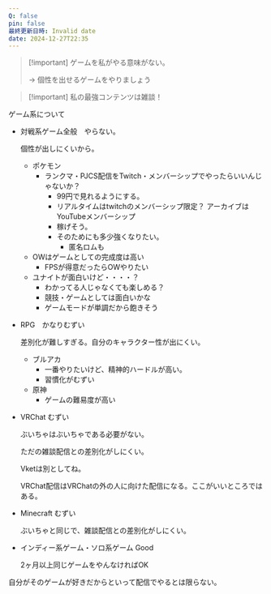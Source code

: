 ```yaml
---
Q: false
pin: false
最終更新日時: Invalid date
date: 2024-12-27T22:35
---
```

  

> [!important] ゲームを私がやる意味がない。
> 
>   
> → 個性を出せるゲームをやりましょう  

> [!important] 私の最強コンテンツは雑談！

ゲーム系について

- 対戦系ゲーム全般　やらない。
    
    個性が出しにくいから。
    
    - ポケモン
        - ランクマ・PJCS配信をTwitch・メンバーシップでやったらいいんじゃないか？
            - 99円で見れるようにする。
            - リアルタイムはtwitchのメンバーシップ限定？ アーカイブはYouTubeメンバーシップ
            - 稼げそう。
            - そのためにも多少強くなりたい。
                - 匿名ロムも
    - OWはゲームとしての完成度は高い
        - FPSが得意だったらOWやりたい
    - ユナイトが面白いけど・・・・？
        - わかってる人じゃなくても楽しめる？
        - 競技・ゲームとしては面白いかな
        - ゲームモードが単調だから飽きそう
- RPG　かなりむずい
    
    差別化が難しすぎる。自分のキャラクター性が出にくい。
    
    - ブルアカ
        - 一番やりたいけど、精神的ハードルが高い。
        - 習慣化がむずい
    - 原神
        - ゲームの難易度が高い
- VRChat むずい
    
    ぶいちゃはぶいちゃである必要がない。
    
    ただの雑談配信との差別化がしにくい。
    
    Vketは別としてね。
    
    VRChat配信はVRChatの外の人に向けた配信になる。ここがいいところではある。
    
- Minecraft むずい
    
    ぶいちゃと同じで、雑談配信との差別化がしにくい。
    
- インディー系ゲーム・ソロ系ゲーム Good
    
    2ヶ月以上同じゲームをやんなければOK
    

  

  

  

  

  

  

  

  

  

  

  

  

自分がそのゲームが好きだからといって配信でやるとは限らない。